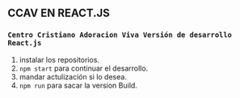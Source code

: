 ## CCAV EN REACT.JS
### `Centro Cristiano Adoracion Viva Versión de desarrollo React.js`

1) instalar los repositorios.
2) `npm start` para continuar el desarrollo.
3) mandar actulización si lo desea.
4) `npm run` para sacar la version Build.